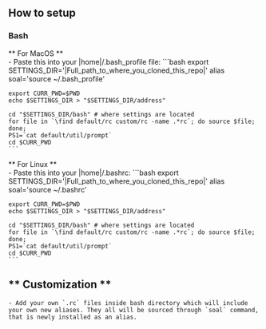 How to setup
------------

### Bash
  ** For MacOS **  
    - Paste this into your |home|/.bash_profile file:
    ```bash
    export SETTINGS_DIR='|Full_path_to_where_you_cloned_this_repo|'
    alias soal='source ~/.bash_profile'

    export CURR_PWD=$PWD
    echo $SETTINGS_DIR > "$SETTINGS_DIR/address"

    cd "$SETTINGS_DIR/bash" # where settings are located
    for file in `\find default/rc custom/rc -name .*rc`; do source $file; done;
    PS1=`cat default/util/prompt`
    cd $CURR_PWD
    ```

  ** For Linux **  
    - Paste this into your |home|/.bashrc:
    ```bash
    export SETTINGS_DIR='|Full_path_to_where_you_cloned_this_repo|'
    alias soal='source ~/.bashrc'

    export CURR_PWD=$PWD
    echo $SETTINGS_DIR > "$SETTINGS_DIR/address"

    cd "$SETTINGS_DIR/bash" # where settings are located
    for file in `\find default/rc custom/rc -name .*rc`; do source $file; done;
    PS1=`cat default/util/prompt`
    cd $CURR_PWD
    ```

  ** Customization **  
  ------------
    - Add your own `.rc` files inside bash directory which will include your own new aliases. They all will be sourced through `soal` command, that is newly installed as an alias.
  
